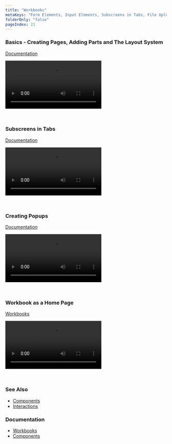 ```yaml
---
title: "Workbooks"
metaKeys: "Form Elements, Input Elements, Subscreens in Tabs, File Upload, Button, Label, Filter, Image, iFrame, Data Flow, Scripts, Workflow, Extension, Reports, Tab Control, Form Schemas, Progress Indicator, Creating Pages, Adding Parts and The Layout System, "
folderOnly: "false"
pageIndex: 21
---
```



###  Basics - Creating Pages, Adding Parts and The Layout System
[Documentation](../docs/workbooks.md)

![video](https://profitbasedocs.blob.core.windows.net/videos/Workbook%20-%20Basics%20-%20creating%20pages%2C%20adding%20parts%2C%20the%20layout%20system.mp4)

<br/>

###  Subscreens in Tabs
[Documentation](../docs/workbooks/subscreens.md)


![video](https://profitbasedocs.blob.core.windows.net/videos/Workbook%20-%20Sub%20Screens%20in%20Tabs.mp4)

<br/>

###  Creating Popups
[Documentation](../docs/workbooks/programmingmodel/instructions/popup.md)


![video](https://profitbasedocs.blob.core.windows.net/videos/Workbook%20-%20Creating%20Popups.mp4)
 
<br/>

### Workbook as a Home Page
[Workbooks](../docs/workbooks.md) 


![video](https://profitbasedocs.blob.core.windows.net/videos/Workbooks%20-%20Workbook%20as%20a%20Homepage.mp4)

<br/>


### See Also 

* [Components](workbooks/components.md)
* [Interactions](workbooks/interactions.md)



### Documentation 

* [Workbooks](../docs/workbooks.md)
* [Components](../docs/workbooks/components.md)